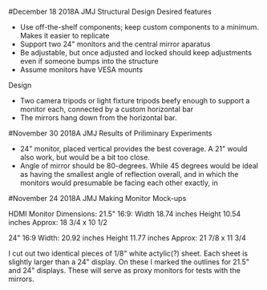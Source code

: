 
#December 18 2018A JMJ Structural Design
Desired features
- Use off-the-shelf components; keep custom components to a minimum. Makes it easier to replicate
- Support two 24" monitors and the central mirror aparatus
- Be adjustable, but once adjusted and locked should keep adjustments even if someone bumps into
  the structure
- Assume monitors have VESA mounts

Design
- Two camera tripods or light fixture tripods beefy enough to support a monitor each,
connected by a custom horizontal bar
- The mirrors hang down from the horizontal bar.

#November 30 2018A JMJ Results of Priliminary Experiments
- 24" monitor, placed vertical provides the best coverage. A 21" would also work, but would be
  a bit too close.
- Angle of mirror should be 80-degrees. While 45 degrees would be ideal as having the smallest
  angle of reflection overall, and in which the monitors would presumable be facing each
  other exactly, in 
 

#November 24 2018A JMJ Making Monitor Mock-ups

HDMI Monitor Dimensions:
21.5" 16:9: Width 18.74 inches Height 10.54 inches
	Approx: 18 3/4 x 10 1/2

24" 16:9    Width: 20.92 inches Height 11.77 inches
	Approx: 21 7/8 x 11 3/4

I cut out two identical pieces of 1/8" white actylic(?) sheet. Each sheet is slightly
larger than a 24" display. On these I marked the outlines for 21.5" and 24" displays.
These will serve as proxy monitors for tests with the mirrors.
